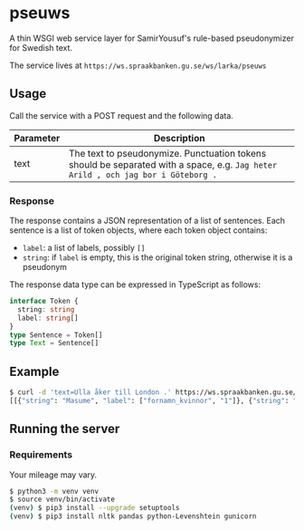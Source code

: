 pseuws
===

A thin WSGI web service layer for SamirYousuf's rule-based pseudonymizer for Swedish text.

The service lives at `https://ws.spraakbanken.gu.se/ws/larka/pseuws`

Usage
---

Call the service with a POST request and the following data.

| Parameter | Description |
| --------- | ----------- |
| text      | The text to pseudonymize. Punctuation tokens should be separated with a space, e.g. ``Jag heter Arild , och jag bor i Göteborg .``

### Response

The response contains a JSON representation of a list of sentences. Each sentence is a list of token objects, where each token object contains:
- `label`: a list of labels, possibly `[]`
- `string`: if `label` is empty, this is the original token string, otherwise it is a pseudonym

The response data type can be expressed in TypeScript as follows:

```typescript
interface Token {
  string: string
  label: string[]
}
type Sentence = Token[]
type Text = Sentence[]
```

Example
---

```sh
$ curl -d 'text=Ulla åker till London .' https://ws.spraakbanken.gu.se/ws/larka/anon
[[{"string": "Masume", "label": ["fornamn_kvinnor", "1"]}, {"string": "\u00e5ker", "label": []}, {"string": "till", "label": []}, {"string": "Araguan\u00e3", "label": ["city_name", "1"]}, {"string": ".", "label": []}]]
```

Running the server
---

### Requirements

Your mileage may vary.

```sh
$ python3 -m venv venv
$ source venv/bin/activate
(venv) $ pip3 install --upgrade setuptools
(venv) $ pip3 install nltk pandas python-Levenshtein gunicorn
```
